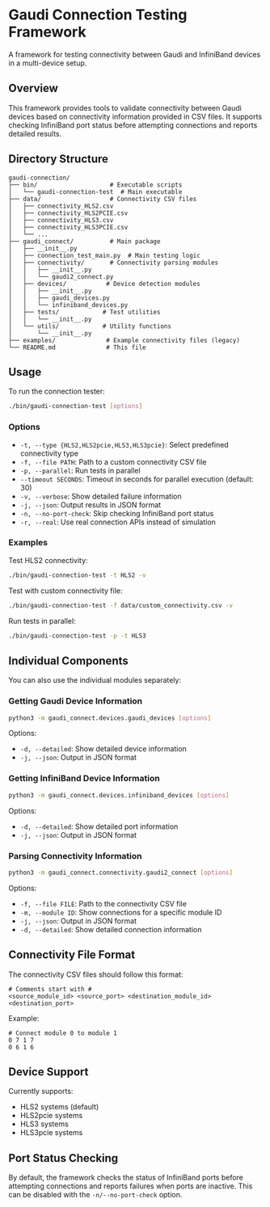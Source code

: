# Gaudi Connection Testing Framework

A framework for testing connectivity between Gaudi and InfiniBand devices in a multi-device setup.

## Overview

This framework provides tools to validate connectivity between Gaudi devices based on connectivity information provided in CSV files. It supports checking InfiniBand port status before attempting connections and reports detailed results.

## Directory Structure

```
gaudi-connection/
├── bin/                    # Executable scripts
│   └── gaudi-connection-test  # Main executable
├── data/                   # Connectivity CSV files
│   ├── connectivity_HLS2.csv
│   ├── connectivity_HLS2PCIE.csv
│   ├── connectivity_HLS3.csv
│   ├── connectivity_HLS3PCIE.csv
│   └── ...
├── gaudi_connect/          # Main package
│   ├── __init__.py
│   ├── connection_test_main.py  # Main testing logic
│   ├── connectivity/       # Connectivity parsing modules
│   │   ├── __init__.py
│   │   └── gaudi2_connect.py
│   ├── devices/           # Device detection modules
│   │   ├── __init__.py
│   │   ├── gaudi_devices.py
│   │   └── infiniband_devices.py
│   ├── tests/            # Test utilities
│   │   └── __init__.py
│   └── utils/            # Utility functions
│       └── __init__.py
├── examples/              # Example connectivity files (legacy)
└── README.md              # This file
```

## Usage

To run the connection tester:

```bash
./bin/gaudi-connection-test [options]
```

### Options

- `-t, --type {HLS2,HLS2pcie,HLS3,HLS3pcie}`: Select predefined connectivity type
- `-f, --file PATH`: Path to a custom connectivity CSV file
- `-p, --parallel`: Run tests in parallel
- `--timeout SECONDS`: Timeout in seconds for parallel execution (default: 30)
- `-v, --verbose`: Show detailed failure information
- `-j, --json`: Output results in JSON format
- `-n, --no-port-check`: Skip checking InfiniBand port status
- `-r, --real`: Use real connection APIs instead of simulation
### Examples

Test HLS2 connectivity:
```bash
./bin/gaudi-connection-test -t HLS2 -v
```

Test with custom connectivity file:
```bash
./bin/gaudi-connection-test -f data/custom_connectivity.csv -v
```

Run tests in parallel:
```bash
./bin/gaudi-connection-test -p -t HLS3
```

## Individual Components

You can also use the individual modules separately:

### Getting Gaudi Device Information

```bash
python3 -m gaudi_connect.devices.gaudi_devices [options]
```

Options:
- `-d, --detailed`: Show detailed device information
- `-j, --json`: Output in JSON format

### Getting InfiniBand Device Information

```bash
python3 -m gaudi_connect.devices.infiniband_devices [options]
```

Options:
- `-d, --detailed`: Show detailed port information
- `-j, --json`: Output in JSON format

### Parsing Connectivity Information

```bash
python3 -m gaudi_connect.connectivity.gaudi2_connect [options]
```

Options:
- `-f, --file FILE`: Path to the connectivity CSV file
- `-m, --module ID`: Show connections for a specific module ID
- `-j, --json`: Output in JSON format
- `-d, --detailed`: Show detailed connection information

## Connectivity File Format

The connectivity CSV files should follow this format:
```
# Comments start with #
<source_module_id> <source_port> <destination_module_id> <destination_port>
```

Example:
```
# Connect module 0 to module 1
0 7 1 7
0 6 1 6
```

## Device Support

Currently supports:
- HLS2 systems (default)
- HLS2pcie systems
- HLS3 systems
- HLS3pcie systems

## Port Status Checking

By default, the framework checks the status of InfiniBand ports before attempting connections
and reports failures when ports are inactive. This can be disabled with the `-n/--no-port-check` option.
